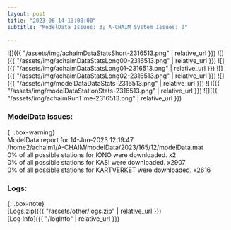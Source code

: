 ```yaml
---
layout: post
title: "2023-06-14 13:00:00"
subtitle: "ModelData Issues: 3; A-CHAIM System Issues: 0"

---
```


![]({{ "/assets/img/achaimDataStatsShort-2316513.png" | relative_url }})
![]({{ "/assets/img/achaimDataStatsLong00-2316513.png" | relative_url }})
![]({{ "/assets/img/achaimDataStatsLong01-2316513.png" | relative_url }})
![]({{ "/assets/img/achaimDataStatsLong02-2316513.png" | relative_url }})
![]({{ "/assets/img/modelDataDataStats-2316513.png" | relative_url }})
![]({{ "/assets/img/modelDataStationStats-2316513.png" | relative_url }})
![]({{ "/assets/img/achaimRunTime-2316513.png" | relative_url }})


### ModelData Issues:  
  
{: .box-warning}  
 ModelData report for 14-Jun-2023 12:19:47   
 /home2/achaim1/A-CHAIM/modelData/2023/165/12/modelData.mat   
 0% of all possible stations for IONO were downloaded. x2   
 0% of all possible stations for KASI were downloaded. x2907   
 0% of all possible stations for KARTVERKET were downloaded. x2616   
  


### Logs:  
  
{: .box-note}  
[Logs.zip]({{ "/assets/other/logs.zip" | relative_url }})  
[Log Info]({{ "/logInfo" | relative_url }})  
